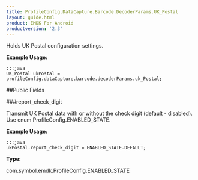 ```yaml
---
title: ProfileConfig.DataCapture.Barcode.DecoderParams.UK_Postal
layout: guide.html
product: EMDK For Android
productversion: '2.3'
---
```


Holds UK Postal configuration settings.

 

**Example Usage:**
	
	:::java	
	UK_Postal ukPostal = profileConfig.dataCapture.barcode.decoderParams.uk_Postal;


##Public Fields

###report_check_digit

Transmit UK Postal data with or without the check digit (default - disabled).
 Use enum  ProfileConfig.ENABLED_STATE.

 

**Example Usage:**
	
	:::java	
	ukPostal.report_check_digit = ENABLED_STATE.DEFAULT;


**Type:**

com.symbol.emdk.ProfileConfig.ENABLED_STATE













